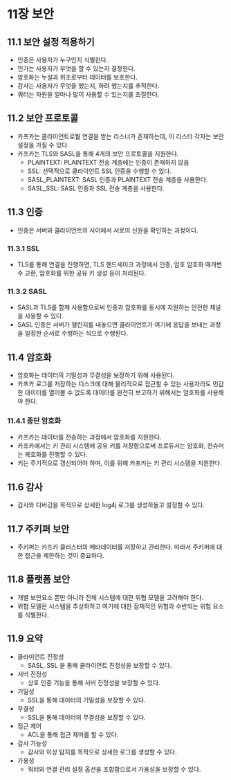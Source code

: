 # 11장 보안

## 11.1 보안 설정 적용하기

* 인증은 사용자가 누구인지 식별한다.
* 인가는 사용자가 무엇을 할 수 있는지 결정한다.
* 암호화는 누설과 위조로부터 데이터를 보호한다.
* 감사는 사용자가 무엇을 했는지, 하려 했는지를 추적한다.
* 쿼터는 자원을 얼마나 많이 사용할 수 있는지를 조절한다.

## 11.2 보안 프로토콜

* 카프카는 클라이언트로붵 연결을 받는 리스너가 존재하는데, 이 리스터 각자는 보안 설정을 가질 수 있다.
* 카프카는 TLS와 SASL을 통해 4개의 보안 프로토콜을 지원한다.
  * PLAINTEXT: PLAINTEXT 전송 계층에는 인증이 존재하지 않음
  * SSL: 선택적으로 클라이언트 SSL 인증을 수행할 수 있다.
  * SASL_PLAINTEXT: SASL 인증과 PLAINTEXT 전송 계층을 사용한다.
  * SASL_SSL: SASL 인증과 SSL 전송 계층을 사용한다.

## 11.3 인증

* 인증은 서버와 클라이언트의 사이에서 서로의 신원을 확인하는 과정이다.

### 11.3.1 SSL

* TLS를 통해 연결을 진행하면, TLS 핸드세이크 과정에서 인증, 암호 암호화 매개변수 교환, 암호화를 위한 공유 키 생성 등이 처리된다.

### 11.3.2 SASL

* SASL과 TLS를 함께 사용함으로써 인증과 암호화를 동시에 지원하는 안전한 채널을 사용할 수 있다.
* SASL 인증은 서버가 챌린지를 내놓으면 클라이언트가 여기에 응답을 보내는 과정을 일정한 순서로 수행하는 식으로 수행된다.

## 11.4 암호화

* 암호화는 데이터의 기밀성과 무결성을 보장하기 위해 사용된다.
* 카프카 로그를 저장하는 디스크에 대해 물리적으로 접근할 수 있는 사용자라도 민감한 데이터를 열어볼 수 없도록 데이터를 완전히 보고하기 위해서는 암호화를 사용해야 한다.

### 11.4.1 종단 암호화

* 카프카는 데이터를 전송하는 과정에서 암호화를 지원한다.
* 카프카에서는 키 관리 시스템에 공유 키를 저장함으로써 프로듀서는 암호화, 컨슈머는 복호화를 진행할 수 있다.
* 키는 주기적으로 갱신되어야 하며, 이를 위해 카프카는 키 관리 시스템을 지원한다.

## 11.6 감사

* 감사와 디버깅을 목적으로 상세한 log4j 로그를 생성하돌고 설정할 수 있다.

## 11.7 주키퍼 보안

* 주키퍼는 카프카 클러스터의 메타데이터를 저장하고 관리한다. 따라서 주키퍼에 대한 접근을 제한하는 것이 중요하다.

## 11.8 플랫폼 보안

* 개별 보안요소 뿐만 아니라 전체 시스템에 대한 위협 모델을 고려해야 한다.
* 위협 모델은 시스템을 추상화하고 여기에 대한 잠재적인 위협과 수반되는 위험 요소를 식별한다.

## 11.9 요약

* 클라이언트 진정성
  * SASL, SSL 을 통해 클라이언트 진정성을 보장할 수 있다.
* 서버 진정성
  * 상호 인증 기능을 통해 서버 진정성을 보장할 수 있다.
* 기밀성
  * SSL을 통해 데이터의 기밀성을 보장할 수 있다.
* 무결성
  * SSL을 통해 데이터의 무결성을 보장할 수 있다.
* 접근 제어
  * ACL을 통해 접근 제어를 할 수 있다.
* 감사 가능성
  * 감사와 이상 탐지를 목적으로 상세한 로그를 생성할 수 있다.
* 가용성
  * 쿼터와 연결 관리 설정 옵션을 조합함으로서 가용성을 보장할 수 있다.
